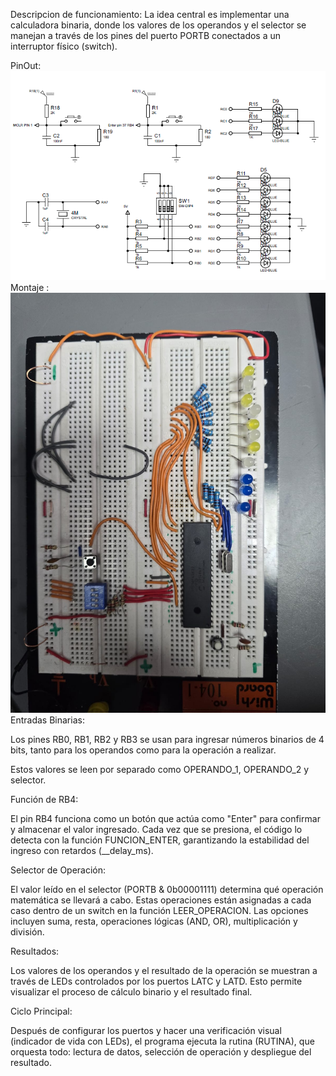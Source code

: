 Descripcion de funcionamiento:
La idea central es implementar una calculadora binaria, donde los valores de los operandos y el selector se manejan a través de los pines del puerto PORTB conectados a un interruptor físico (switch).

PinOut: ![PinOut](PinOut.PNG)
Montaje : ![Montaje](Montaje.jpg)
Entradas Binarias:

Los pines RB0, RB1, RB2 y RB3 se usan para ingresar números binarios de 4 bits, tanto para los operandos como para la operación a realizar.

Estos valores se leen por separado como OPERANDO_1, OPERANDO_2 y selector.

Función de RB4:

El pin RB4 funciona como un botón que actúa como "Enter" para confirmar y almacenar el valor ingresado. Cada vez que se presiona, el código lo detecta con la función FUNCION_ENTER, garantizando la estabilidad del ingreso con retardos (__delay_ms).

Selector de Operación:

El valor leído en el selector (PORTB & 0b00001111) determina qué operación matemática se llevará a cabo. Estas operaciones están asignadas a cada caso dentro de un switch en la función LEER_OPERACION. Las opciones incluyen suma, resta, operaciones lógicas (AND, OR), multiplicación y división.

Resultados:

Los valores de los operandos y el resultado de la operación se muestran a través de LEDs controlados por los puertos LATC y LATD. Esto permite visualizar el proceso de cálculo binario y el resultado final.

Ciclo Principal:

Después de configurar los puertos y hacer una verificación visual (indicador de vida con LEDs), el programa ejecuta la rutina (RUTINA), que orquesta todo: lectura de datos, selección de operación y despliegue del resultado.

